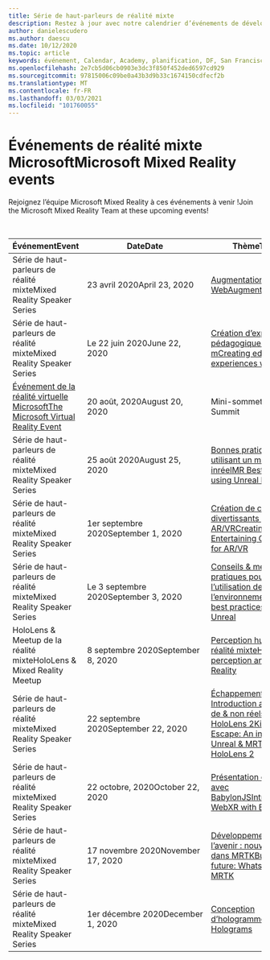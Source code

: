 ```yaml
---
title: Série de haut-parleurs de réalité mixte
description: Restez à jour avec notre calendrier d’événements de développeurs de réalité mixte au niveau du réacteur à San Francisco.
author: danielescudero
ms.author: daescu
ms.date: 10/12/2020
ms.topic: article
keywords: événement, Calendar, Academy, planification, DF, San Francisco, réacteur
ms.openlocfilehash: 2e7cb5d06cb0903e3dc3f850f452ded6597cd929
ms.sourcegitcommit: 97815006c09be0a43b3d9b33c1674150cdfecf2b
ms.translationtype: MT
ms.contentlocale: fr-FR
ms.lasthandoff: 03/03/2021
ms.locfileid: "101760055"
---
```

# <a name="microsoft-mixed-reality-events"></a><span data-ttu-id="32230-104">Événements de réalité mixte Microsoft</span><span class="sxs-lookup"><span data-stu-id="32230-104">Microsoft Mixed Reality events</span></span>

<span data-ttu-id="32230-105">Rejoignez l’équipe Microsoft Mixed Reality à ces événements à venir !</span><span class="sxs-lookup"><span data-stu-id="32230-105">Join the Microsoft Mixed Reality Team at these upcoming events!</span></span>

<br>

|<span data-ttu-id="32230-106">Événement</span><span class="sxs-lookup"><span data-stu-id="32230-106">Event</span></span>|<span data-ttu-id="32230-107">Date</span><span class="sxs-lookup"><span data-stu-id="32230-107">Date</span></span>|<span data-ttu-id="32230-108">Thème</span><span class="sxs-lookup"><span data-stu-id="32230-108">Theme</span></span>|
|-------------|-------------|-----|
| <span data-ttu-id="32230-109">Série de haut-parleurs de réalité mixte</span><span class="sxs-lookup"><span data-stu-id="32230-109">Mixed Reality Speaker Series</span></span>|<span data-ttu-id="32230-110">23 avril 2020</span><span class="sxs-lookup"><span data-stu-id="32230-110">April 23, 2020</span></span>|[<span data-ttu-id="32230-111">Augmentation du Web</span><span class="sxs-lookup"><span data-stu-id="32230-111">Augmenting the web</span></span>](https://channel9.msdn.com/Shows/Docs-Mixed-Reality/Augmenting-WebXR-Standards)|
| <span data-ttu-id="32230-112">Série de haut-parleurs de réalité mixte</span><span class="sxs-lookup"><span data-stu-id="32230-112">Mixed Reality Speaker Series</span></span>|<span data-ttu-id="32230-113">Le 22 juin 2020</span><span class="sxs-lookup"><span data-stu-id="32230-113">June 22, 2020</span></span>|[<span data-ttu-id="32230-114">Création d’expériences pédagogiques avec m</span><span class="sxs-lookup"><span data-stu-id="32230-114">Creating educational experiences with MR</span></span>](https://channel9.msdn.com/Shows/Docs-Mixed-Reality/Educational-Experiences-in-MR)|
| [<span data-ttu-id="32230-115">Événement de la réalité virtuelle Microsoft</span><span class="sxs-lookup"><span data-stu-id="32230-115">The Microsoft Virtual Reality Event</span></span>](https://www.meetup.com/hololens-mr/events/272364822/)|<span data-ttu-id="32230-116">20 août, 2020</span><span class="sxs-lookup"><span data-stu-id="32230-116">August 20, 2020</span></span>|<span data-ttu-id="32230-117">Mini-sommet VR</span><span class="sxs-lookup"><span data-stu-id="32230-117">VR Mini Summit</span></span>|
| <span data-ttu-id="32230-118">Série de haut-parleurs de réalité mixte</span><span class="sxs-lookup"><span data-stu-id="32230-118">Mixed Reality Speaker Series</span></span>|<span data-ttu-id="32230-119">25 août 2020</span><span class="sxs-lookup"><span data-stu-id="32230-119">August 25, 2020</span></span>|[<span data-ttu-id="32230-120">Bonnes pratiques en utilisant un moteur inréel</span><span class="sxs-lookup"><span data-stu-id="32230-120">MR Best Practices using Unreal Engine</span></span>](https://channel9.msdn.com/Shows/Docs-Mixed-Reality/Tips-and-Best-Practices-for-using-UE4-in-MR)|
| <span data-ttu-id="32230-121">Série de haut-parleurs de réalité mixte</span><span class="sxs-lookup"><span data-stu-id="32230-121">Mixed Reality Speaker Series</span></span>|<span data-ttu-id="32230-122">1er septembre 2020</span><span class="sxs-lookup"><span data-stu-id="32230-122">September 1, 2020</span></span>|[<span data-ttu-id="32230-123">Création de caractères divertissants pour AR/VR</span><span class="sxs-lookup"><span data-stu-id="32230-123">Creating Entertaining Characters for AR/VR</span></span>](https://channel9.msdn.com/Shows/Docs-Mixed-Reality/Creating-Entertaining-Characters-for-Mixed-Reality)|
| <span data-ttu-id="32230-124">Série de haut-parleurs de réalité mixte</span><span class="sxs-lookup"><span data-stu-id="32230-124">Mixed Reality Speaker Series</span></span>|<span data-ttu-id="32230-125">Le 3 septembre 2020</span><span class="sxs-lookup"><span data-stu-id="32230-125">September 3, 2020</span></span>|[<span data-ttu-id="32230-126">Conseils & meilleures pratiques pour l’utilisation de l’environnement</span><span class="sxs-lookup"><span data-stu-id="32230-126">Tips & best practices for using Unreal</span></span>](https://channel9.msdn.com/Shows/Docs-Mixed-Reality/Tips-and-Best-Practices-for-using-UE4-in-MR)|
| <span data-ttu-id="32230-127">HoloLens & Meetup de la réalité mixte</span><span class="sxs-lookup"><span data-stu-id="32230-127">HoloLens & Mixed Reality Meetup</span></span>|<span data-ttu-id="32230-128">8 septembre 2020</span><span class="sxs-lookup"><span data-stu-id="32230-128">September 8, 2020</span></span>|[<span data-ttu-id="32230-129">Perception humaine et réalité mixte</span><span class="sxs-lookup"><span data-stu-id="32230-129">Human perception and Mixed Reality</span></span>](https://channel9.msdn.com/Shows/Docs-Mixed-Reality/Human-Perception-and-Mixed-Reality)|
| <span data-ttu-id="32230-130">Série de haut-parleurs de réalité mixte</span><span class="sxs-lookup"><span data-stu-id="32230-130">Mixed Reality Speaker Series</span></span>|<span data-ttu-id="32230-131">22 septembre 2020</span><span class="sxs-lookup"><span data-stu-id="32230-131">September 22, 2020</span></span>|[<span data-ttu-id="32230-132">Échappement de kippy : Introduction aux MRTK de & non réels pour HoloLens 2</span><span class="sxs-lookup"><span data-stu-id="32230-132">Kippy's Escape: An intro to Unreal & MRTK for HoloLens 2</span></span>](../develop/unreal/unreal-kippys-escape.md)|
| <span data-ttu-id="32230-133">Série de haut-parleurs de réalité mixte</span><span class="sxs-lookup"><span data-stu-id="32230-133">Mixed Reality Speaker Series</span></span>|<span data-ttu-id="32230-134">22 octobre, 2020</span><span class="sxs-lookup"><span data-stu-id="32230-134">October 22, 2020</span></span>|[<span data-ttu-id="32230-135">Présentation de WebXR avec BabylonJS</span><span class="sxs-lookup"><span data-stu-id="32230-135">Introduction to WebXR with BabylonJS</span></span>](https://channel9.msdn.com/Shows/Docs-Mixed-Reality/Adding-Augmented-Reality-to-your-Typescript-Project)|
| <span data-ttu-id="32230-136">Série de haut-parleurs de réalité mixte</span><span class="sxs-lookup"><span data-stu-id="32230-136">Mixed Reality Speaker Series</span></span>|<span data-ttu-id="32230-137">17 novembre 2020</span><span class="sxs-lookup"><span data-stu-id="32230-137">November 17, 2020</span></span>|[<span data-ttu-id="32230-138">Développement de l’avenir : nouveautés dans MRTK</span><span class="sxs-lookup"><span data-stu-id="32230-138">Building the future: Whats new in MRTK</span></span>](https://channel9.msdn.com/Shows/Docs-Mixed-Reality/Building-the-Future-Whats-New-in-the-Mixed-Reality-Toolkit)|
| <span data-ttu-id="32230-139">Série de haut-parleurs de réalité mixte</span><span class="sxs-lookup"><span data-stu-id="32230-139">Mixed Reality Speaker Series</span></span>|<span data-ttu-id="32230-140">1er décembre 2020</span><span class="sxs-lookup"><span data-stu-id="32230-140">December 1, 2020</span></span>|[<span data-ttu-id="32230-141">Conception d’hologrammes</span><span class="sxs-lookup"><span data-stu-id="32230-141">Designing Holograms</span></span>](https://channel9.msdn.com/Shows/Docs-Mixed-Reality/Making-of-Designing-Holograms)|
